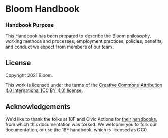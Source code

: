 # Bloom Handbook

### <a name="purpose"></a>Handbook Purpose

This Handbook has been prepared to describe the Bloom philosophy, working methods and processes, employment practices, policies, benefits, and conduct we expect from members of our team.

## License

Copyright 2021 Bloom.

This work is licensed under the terms of the [Creative Commons Attribution 4.0 International (CC BY 4.0) license](LICENSE.md).

## Acknowledgements

We'd like to thank the folks at 18F and Civic Actions for [their](https://github.com/18F/handbook) [handbooks](https://github.com/CivicActions/handbook), from which this documentation was forked. We welcome you to fork our documentation, or use the 18F handbook, which is licensed as CC0.
